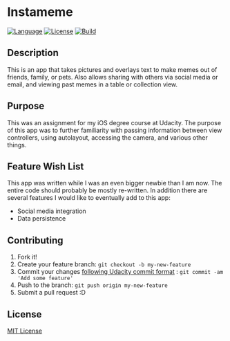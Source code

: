 # Instameme

[![Language](http://img.shields.io/badge/language-swift-brightgreen.svg?style=flat)](https://developer.apple.com/swift)
[![License](https://img.shields.io/github/license/mashape/apistatus.svg)](LICENSE.md)
[![Build](https://img.shields.io/badge/Instameme-v%201.0-blue.svg)](http://www.blaumagier.com)

## Description

This is an app that takes pictures and overlays text to make memes out of friends, family, or pets. Also allows sharing with others via social media or email, and viewing past memes in a table or collection view.

## Purpose

This was an assignment for my iOS degree course at Udacity.  The purpose of this app was to further familiarity with passing information between view controllers, using autolayout, accessing the camera, and various other things.

## Feature Wish List

This app was written while I was an even bigger newbie than I am now.  The entire code should probably be mostly re-written.  In addition there are several features I would like to eventually add to this app:

- Social media integration
- Data persistence

## Contributing
1. Fork it!
2. Create your feature branch: `git checkout -b my-new-feature`
3. Commit your changes [following Udacity commit format](http://udacity.github.io/git-styleguide/) : `git commit -am 'Add some feature'`
4. Push to the branch: `git push origin my-new-feature`
5. Submit a pull request :D

## License
[MIT License](Tip-Calculator/LICENSE.txt)
